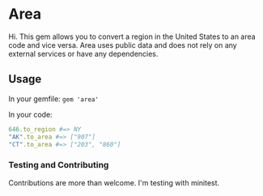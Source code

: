 # Area

Hi. This gem allows you to convert a region in the United States to an area code and vice versa. Area uses public data and does not rely on any external services or have any dependencies. 

## Usage

In your gemfile: `gem 'area'`

In your code: 

``` ruby
646.to_region #=> NY
"AK".to_area #=> ["907"]
"CT".to_area #=> ["203", "860"]
```

### Testing and Contributing

Contributions are more than welcome. I'm testing with minitest.

